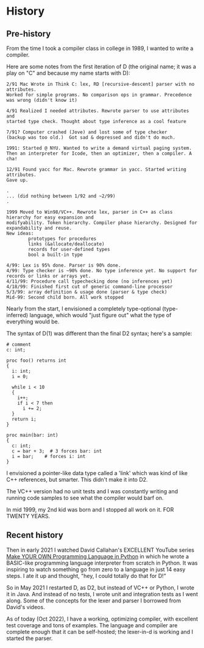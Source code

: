 # History

## Pre-history

From the time I took a compiler class in college in 1989, I wanted to write a compiler.

Here are some notes from the first iteration of D (the original name; it was a play on "C"
and because my name starts with D):

```
2/91 Mac Wrote in Think C: lex, RD [recursive-descent] parser with no attributes.
Worked for simple programs. No comparison ops in grammar. Precedence was wrong (didn't know it)

4/91 Realized I needed attributes. Rewrote parser to use attributes and
started type check. Thought about type inference as a cool feature

7/91? Computer crashed (Jove) and lost some of type checker
(backup was too old.)  Got sad & depressed and didn't do much.

1991: Started @ NYU. Wanted to write a demand virtual paging system.
Then an interpreter for Icode, then an optimizer, then a compiler. A cha!

12/91 Found yacc for Mac. Rewrote grammar in yacc. Started writing attributes.
Gave up.

.
... (did nothing between 1/92 and ~2/99)
.

1999 Moved to Win98/VC++. Rewrote lex, parser in C++ as class hierarchy for easy expansion and
modifyability. Token hierarchy. Compiler phase hierarchy. Designed for expandability and reuse.
New ideas:
        prototypes for procedures
        links (&allocate/deallocate)
        records for user-defined types
        bool a built-in type

4/99: Lex is 95% done. Parser is 90% done.
4/99: Type checker is ~90% done. No type inference yet. No support for records or links or arrays yet.
4/11/99: Procedure call typechecking done (no inferences yet)
4/18/99: Finished first cut of generic command-line processor
5/3/99: array definition & usage done (parser & type check)
Mid-99: Second child born. All work stopped
```

Nearly from the start, I envisioned a completely type-optional (type-inferred) language, which
would "just figure out" what the type of everything would be.

The syntax of D(1) was different than the final D2 syntax; here's a sample:

```
# comment
c: int;

proc foo() returns int
{
  i: int;
  i = 0;

  while i < 10
  {
    i++;
    if i < 7 then
      i += 2;
  }
  return i;
}

proc main(bar: int)
{
  c: int;
  c = bar + 3;  # 3 forces bar: int
  i = bar;    # forces i: int
}
```

I envisioned a pointer-like data type called a 'link' which was kind of like C++ references, but
smarter. This didn't make it into D2.

The VC++ version had no unit tests and I was constantly writing and running code samples to see
what the compiler would barf on.

In mid 1999, my 2nd kid was born and I stopped all work on it. FOR TWENTY YEARS.

## Recent history

Then in early 2021 I watched David Callahan's EXCELLENT YouTube series
[Make YOUR OWN Programming Language in Python](https://www.youtube.com/playlist?list=PLZQftyCk7_SdoVexSmwy_tBgs7P0b97yD)
in which he wrote a BASIC-like programming language interpreter from scratch in Python. It was
inspiring to watch something go from zero to a language in just 14 easy steps. I ate it up and
thought, "hey, I could totally do that for D!"

So in May 2021 I restarted D, as D2, but instead of VC++ or Python, I wrote it in Java. And instead
of no tests, I wrote unit and integration tests as I went along. Some of the concepts for the lexer
and parser I borrowed from David's videos.

As of today (Oct 2022), I have a working, optimizing compiler, with excellent test coverage and
tons of examples. The language and compiler are complete enough that it can be self-hosted; the
lexer-in-d is working and I started the parser.
